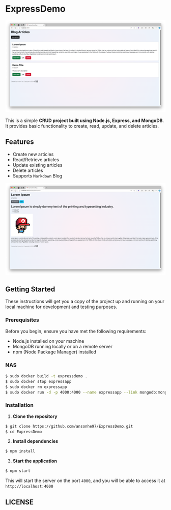 # ExpressDemo

![ExpressDemo](https://raw.githubusercontent.com/ansonhe97/rawimages/master/img/ExpressDemo.png)

This is a simple **CRUD project built using Node.js, Express, and MongoDB**. It provides basic functionality to create, read, update, and delete articles.

## Features

- Create new articles
- Read/Retrieve articles
- Update existing articles
- Delete articles
- Supports `Markdown` Blog

![ExpressDemo-md](https://raw.githubusercontent.com/ansonhe97/rawimages/master/img/ExpressDemo-md.png)

## Getting Started

These instructions will get you a copy of the project up and running on your local machine for development and testing purposes.

### Prerequisites

Before you begin, ensure you have met the following requirements:

- Node.js installed on your machine
- MongoDB running locally or on a remote server
- npm (Node Package Manager) installed

### NAS

```bash
$ sudo docker build -t expressdemo .
$ sudo docker stop expressapp
$ sudo docker rm expressapp
$ sudo docker run -d -p 4000:4000 --name expressapp --link mongodb:mongodb expressdemo
```

### Installation

1. **Clone the repository**

```bash
$ git clone https://github.com/ansonhe97/ExpressDemo.git
$ cd ExpressDemo
```

2. **Install dependencies**

```bash
$ npm install
```

3. **Start the application**

```bash
$ npm start
```

This will start the server on the port `4000`, and you will be able to access it at `http://localhost:4000`

## LICENSE
